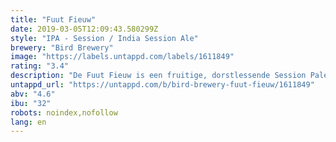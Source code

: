 ```yaml
---
title: "Fuut Fieuw"
date: 2019-03-05T12:09:43.580299Z
style: "IPA - Session / India Session Ale"
brewery: "Bird Brewery"
image: "https://labels.untappd.com/labels/1611849"
rating: "3.4"
description: "De Fuut Fieuw is een fruitige, dorstlessende Session Pale Ale. De blonde kleur, witte schuimkraag en het tropische karakter maken het een ideaal bier voor de warmere dagen. Met de neus kan onder meer citrus, geel tropisch fruit en lichte karameltonen worden waargenomen. Met zijn lage alcoholgehalte, mooie bitter en fruitige smaak zal het moeilijk zijn om er maar een van te drinken. De fuut smaakt naar meer!  DE NAAM De Fuut is een echter charmeur.  Het begint allemaal met het aanbieden van een visje. Neemt het vrouwtje dit aan, dan kan het schouwspel beginnen. Urenlang dansen de futen gezamenlijk over het water, elkaar continu verleidend met sierlijke bewegingen, visjes en geluiden. Dus de vraag is: van wie neem jij een drankje aan?"
untappd_url: "https://untappd.com/b/bird-brewery-fuut-fieuw/1611849"
abv: "4.6"
ibu: "32"
robots: noindex,nofollow
lang: en
---
```

